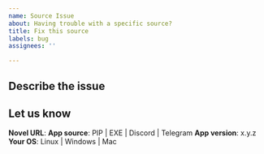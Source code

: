 ```yaml
---
name: Source Issue
about: Having trouble with a specific source?
title: Fix this source
labels: bug
assignees: ''

---
```


## Describe the issue

<!-- What is this issue about? -->

<!-- Please add some error logs or screenshots here. -->

## Let us know

<!-- Fill up the following information please. -->

**Novel URL**:     <your novel url or query> <!-- What is your novel URL? -->
**App source**:    PIP | EXE | Discord | Telegram <!-- Where did you find this bug? -->
**App version**:   x.y.z  <!-- or the name of the bot -->
**Your OS**:       Linux | Windows | Mac <!-- skip for bots -->
  
